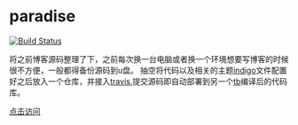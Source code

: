 # paradise
[![Build Status](https://travis-ci.org/swust-xiaoj/paradise.svg?branch=master)](https://travis-ci.org/swust-xiaoj/paradise)

将之前博客源码整理了下，之前每次换一台电脑或者换一个环境想要写博客的时候很不方便，一般都得备份源码到u盘。
抽空将代码以及相关的主题[indigo](https://github.com/yscoder/hexo-theme-indigo)文件配置好之后放入一个仓库，并接入[travis](https://travis-ci.org/),提交源码即自动部署到另一个[tb](https://github.com/swust-xiaoj/tb)编译后的代码库。

[点击访问](http://dearxiaojie.xyz/tb/)
